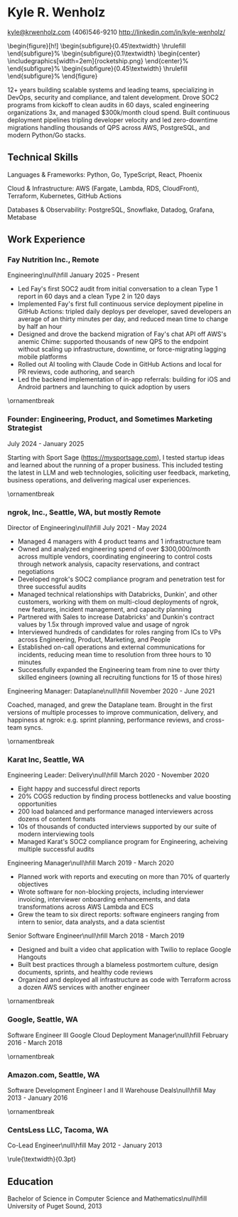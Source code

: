 # Kyle R. Wenholz

<kyle@krwenholz.com>
(406)546-9210
http://linkedin.com/in/kyle-wenholz/

\begin{figure}[h!]
\begin{subfigure}{0.45\textwidth}
\hrulefill
\end{subfigure}%
\begin{subfigure}{0.1\textwidth}
\begin{center}
\includegraphics[width=2em]{rocketship.png}
\end{center}%
\end{subfigure}%
\begin{subfigure}{0.45\textwidth}
\hrulefill
\end{subfigure}%
\end{figure}

12+ years building scalable systems and leading teams, specializing in DevOps, security and compliance, and talent development. Drove SOC2 programs from kickoff to clean audits in 60 days, scaled engineering organizations 3x, and managed $300k/month cloud spend. Built continuous deployment pipelines tripling developer velocity and led zero-downtime migrations handling thousands of QPS across AWS, PostgreSQL, and modern Python/Go stacks.

## Technical Skills

Languages & Frameworks: Python, Go, TypeScript, React, Phoenix

Cloud & Infrastructure: AWS (Fargate, Lambda, RDS, CloudFront), Terraform, Kubernetes, GitHub Actions

Databases & Observability: PostgreSQL, Snowflake, Datadog, Grafana, Metabase

## Work Experience

### Fay Nutrition Inc., Remote

Engineering\null\hfill January 2025 - Present

- Led Fay's first SOC2 audit from initial conversation to a clean Type 1 report in 60 days and a clean Type 2 in 120 days
- Implemented Fay's first full continuous service deployment pipeline in GitHub Actions: tripled daily deploys per developer, saved developers an average of an thirty minutes per day, and reduced mean time to change by half an hour
- Designed and drove the backend migration of Fay's chat API off AWS's anemic Chime: supported thousands of new QPS to the endpoint without scaling up infrastructure, downtime, or force-migrating lagging mobile platforms
- Rolled out AI tooling with Claude Code in GitHub Actions and local for PR reviews, code authoring, and search 
- Led the backend implementation of in-app referrals: building for iOS and Android partners and launching to quick adoption by users

\ornamentbreak

### Founder: Engineering, Product, and Sometimes Marketing Strategist

July 2024 - January 2025

Starting with Sport Sage (https://mysportsage.com), I tested startup ideas and learned about the running of a proper business. This included testing the latest in LLM and web technologies, soliciting user feedback, marketing, business operations, and delivering magical user experiences.

\ornamentbreak

### ngrok, Inc., Seattle, WA, but mostly Remote

Director of Engineering\null\hfill July 2021 - May 2024

- Managed 4 managers with 4 product teams and 1 infrastructure team
- Owned and analyzed engineering spend of over $300,000/month across multiple vendors, coordinating engineering to control costs through network analysis, capacity reservations, and contract negotiations
- Developed ngrok's SOC2 compliance program and penetration test for three successful audits
- Managed technical relationships with Databricks, Dunkin', and other customers, working with them on multi-cloud deployments of ngrok, new features, incident management, and capacity planning
- Partnered with Sales to increase Databricks' and Dunkin's contract values by 1.5x through improved value and usage of ngrok
- Interviewed hundreds of candidates for roles ranging from ICs to VPs across Engineering, Product, Marketing, and People
- Established on-call operations and external communications for incidents, reducing mean time to resolution from three hours to 10 minutes
- Successfully expanded the Engineering team from nine to over thirty skilled engineers (owning all recruiting functions for 15 of those hires)

Engineering Manager: Dataplane\null\hfill November 2020 - June 2021

Coached, managed, and grew the Dataplane team. Brought in the first versions of multiple processes to improve communication, delivery, and happiness at ngrok: e.g. sprint planning, performance reviews, and cross-team syncs.

\ornamentbreak

### Karat Inc, Seattle, WA

Engineering Leader: Delivery\null\hfill March 2020 - November 2020

- Eight happy and successful direct reports
- 20% COGS reduction by finding process bottlenecks and value boosting opportunities
- 200 load balanced and performance managed interviewers across dozens of content formats
- 10s of thousands of conducted interviews supported by our suite of modern interviewing tools
- Managed Karat's SOC2 compliance program for Engineering, acheiving multiple successful audits

Engineering Manager\null\hfill March 2019 - March 2020

- Planned work with reports and executing on more than 70% of quarterly objectives
- Wrote software for non-blocking projects, including interviewer invoicing, interviewer onboarding enhancements, and data transformations across AWS Lambda and ECS
- Grew the team to six direct reports: software engineers ranging from intern to senior, data analysts, and a data scientist

Senior Software Engineer\null\hfill March 2018 - March 2019

- Designed and built a video chat application with Twilio to replace Google Hangouts
- Built best practices through a blameless postmortem culture, design documents, sprints, and healthy code reviews
- Organized and deployed all infrastructure as code with Terraform across a dozen AWS services with another engineer

\ornamentbreak

### Google, Seattle, WA

Software Engineer III Google Cloud Deployment Manager\null\hfill February 2016 - March 2018

\ornamentbreak

### Amazon.com, Seattle, WA

Software Development Engineer I and II Warehouse Deals\null\hfill May 2013 - January 2016

\ornamentbreak

### CentsLess LLC, Tacoma, WA

Co-Lead Engineer\null\hfill May 2012 - January 2013

\rule{\textwidth}{0.3pt}

## Education

Bachelor of Science in Computer Science and Mathematics\null\hfill University of Puget Sound, 2013
